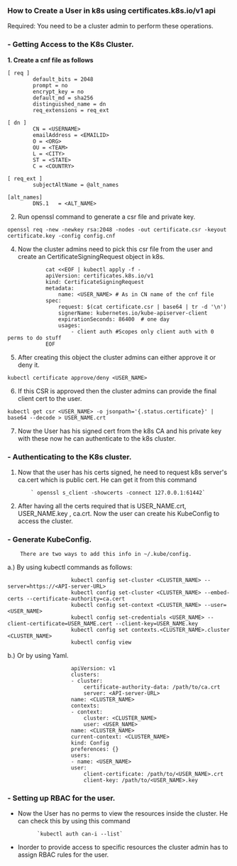 ### How to Create a User in k8s using certificates.k8s.io/v1 api

Required: You need to be a cluster admin to perform these operations.

### - Getting Access to the K8s Cluster.

**1. Create a cnf file as follows**


```
[ req ]
        default_bits = 2048
        prompt = no
        encrypt_key = no
        default_md = sha256
        distinguished_name = dn
        req_extensions = req_ext

[ dn ]
        CN = <USERNAME>
        emailAddress = <EMAILID>
        O = <ORG>
        OU = <TEAM>
        L = <CITY>
        ST = <STATE>
        C = <COUNTRY>

[ req_ext ]
        subjectAltName = @alt_names

[alt_names]
        DNS.1   = <ALT_NAME>
```


2. Run openssl command to generate a csr file and private key.


`openssl req -new -newkey rsa:2048 -nodes -out certificate.csr -keyout certificate.key -config config.cnf`
  

4. Now the cluster admins need to pick this csr file from the user and create an CertificateSigningRequest object in k8s.

  
```
            cat <<EOF | kubectl apply -f -
            apiVersion: certificates.k8s.io/v1
            kind: CertificateSigningRequest
            metadata:
                name: <USER_NAME> # As in CN name of the cnf file
            spec:
                request: $(cat certificate.csr | base64 | tr -d '\n')
                signerName: kubernetes.io/kube-apiserver-client
                expirationSeconds: 86400  # one day
                usages:
                    - client auth #Scopes only client auth with 0 perms to do stuff 
            EOF
```

5. After creating this object the cluster admins can either approve it or deny it.


`kubectl certificate approve/deny <USER_NAME>`


6. If this CSR is approved then the cluster admins can provide the final client cert to the user.


 `kubectl get csr <USER_NAME> -o jsonpath='{.status.certificate}' | base64 --decode > USER_NAME.crt`


7. Now the User has his signed cert from the k8s CA and his private key with these now he can authenticate to the k8s cluster.


### - Authenticating to the K8s cluster.

1. Now that the user has his certs signed, he need to request k8s server's ca.cert which is public cert. He can get it from this command

           ` openssl s_client -showcerts -connect 127.0.0.1:61442`

    

2. After having all the certs required that is USER_NAME.crt, USER_NAME.key , ca.crt. Now the user can create his KubeConfig to access the cluster.


### - Generate KubeConfig. 

        There are two ways to add this info in ~/.kube/config.

a.) By using kubectl commands as follows:


```
                    kubectl config set-cluster <CLUSTER_NAME> --server=https://<API-server-URL>
                    kubectl config set-cluster <CLUSTER_NAME> --embed-certs --certificate-authority=ca.cert
                    kubectl config set-context <CLUSTER_NAME> --user=<USER_NAME>
                    kubectl config set-credentials <USER_NAME> --client-certificate=USER_NAME.cert --client-key=USER_NAME.key
                    kubectl config set contexts.<CLUSTER_NAME>.cluster <CLUSTER_NAME>
                    kubectl config view
```

b.) Or by using Yaml.

```
                    apiVersion: v1
                    clusters:
                    - cluster:
                        certificate-authority-data: /path/to/ca.crt
                        server: <API-server-URL>
                    name: <CLUSTER_NAME>
                    contexts:
                    - context:
                        cluster: <CLUSTER_NAME>
                        user: <USER_NAME>
                    name: <CLUSTER_NAME>
                    current-context: <CLUSTER_NAME>
                    kind: Config
                    preferences: {}
                    users:
                    - name: <USER_NAME>
                    user:
                        client-certificate: /path/to/<USER_NAME>.crt
                        client-key: /path/to/<USER_NAME>.key
```


### - Setting up RBAC for the user.

- Now the User has no perms to view the resources inside the cluster. He can check this by using this command
       
            `kubectl auth can-i --list`

    
- Inorder to provide access to specific resources the cluster admin has to assign RBAC rules for the user.
